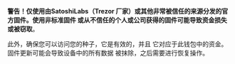 **警告！**仅使用由SatoshiLabs（Trezor
厂家）或其他非常被信任的来源分发的官方固件。使用非标准固件
或从不信任的个人或公司获得的固件可能导致**资金损失或被窃取**。

此外，确保您可以访问您的种子，它是有效的，并且
它对应于此钱包中的资金。 固件更新可能会导致设备中的所有数据
被抹除，之后需要进行恢复操作。
